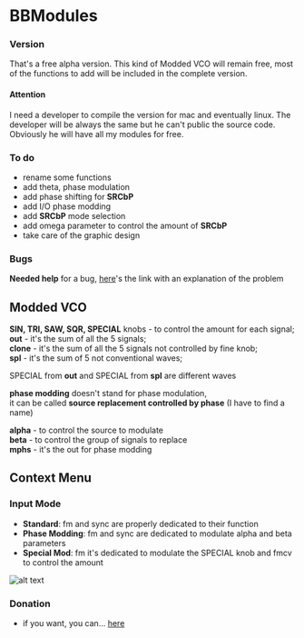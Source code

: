 # BBModules

### Version
That's a free alpha version. This kind of Modded VCO will remain free, most of the functions to add will be included in the complete version.

#### Attention

I need a developer to compile the version for mac and eventually linux. The developer will be always the same but he can't public the source code. Obviously he will have all my modules for free.

### To do
- rename some functions<br>
- add theta, phase modulation<br>
- add phase shifting for <b>SRCbP</b><br>
- add I/O phase modding<br>
- add <b>SRCbP</b> mode selection<br>
- add omega parameter to control the amount of <b>SRCbP</b><br>
- take care of the graphic design<br>

### Bugs
<b>Needed help</b> for a bug, <a href="https://github.com/VCVRack/Rack/issues/525">here</a>'s the link with an explanation of the problem<br>

## Modded VCO

<b>SIN, TRI, SAW, SQR, SPECIAL</b> knobs - to control the amount for each signal;<br>
<b>out</b> - it's the sum of all the 5 signals;<br>
<b>clone</b> - it's the sum of all the 5 signals not controlled by fine knob;<br>
<b>spl</b> - it's the sum of 5 not conventional waves;<br>

SPECIAL from <b>out</b> and SPECIAL from <b>spl</b> are different waves

<b>phase modding</b> doesn't stand for phase modulation,<br>
it can be called <b>source replacement controlled by phase</b> (I have to find a name)

<b>alpha</b> - to control the source to modulate<br>
<b>beta</b> - to control the group of signals to replace<br>
<b>mphs</b> - it's the out for phase modding<br>

## Context Menu
### Input Mode

- <b>Standard</b>: fm and sync are properly dedicated to their function<br>
- <b>Phase Modding</b>: fm and sync are dedicated to modulate alpha and beta parameters<br>
- <b>Special Mod</b>: fm it's dedicated to modulate the SPECIAL knob and fmcv to control the amount<br>

![alt text](https://github.com/soulbridge/BBModules/blob/master/tt.png)

### Donation
- if you want, you can... <a href="https://paypal.me/bbmodules">here</a><br>
